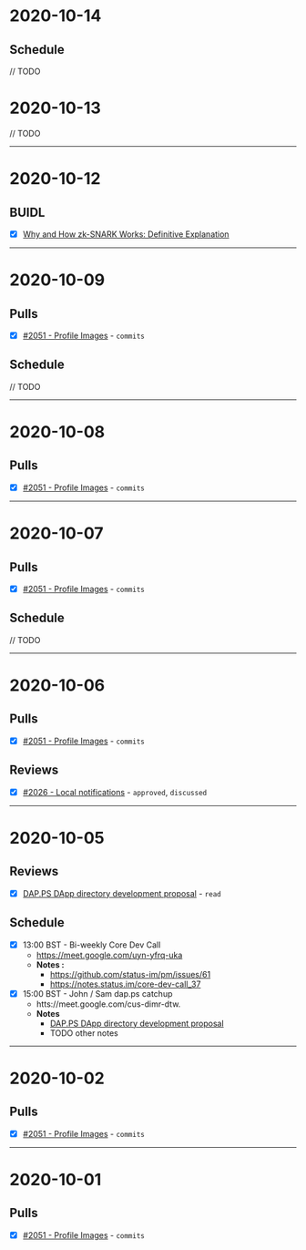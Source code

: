 # 2020-10-14

## Schedule

// TODO

# 2020-10-13

// TODO

---

# 2020-10-12

## BUIDL

- [x] [Why and How zk-SNARK Works: Definitive Explanation](https://arxiv.org/pdf/1906.07221.pdf)

---

# 2020-10-09

## Pulls

- [x] [#2051 - Profile Images](https://github.com/status-im/status-go/pull/2051) - `commits`

## Schedule

// TODO

---

# 2020-10-08

## Pulls 

- [x] [#2051 - Profile Images](https://github.com/status-im/status-go/pull/2051) - `commits`

---

# 2020-10-07

## Pulls 

- [x] [#2051 - Profile Images](https://github.com/status-im/status-go/pull/2051) - `commits`

## Schedule

// TODO

---

# 2020-10-06

## Pulls 

- [x] [#2051 - Profile Images](https://github.com/status-im/status-go/pull/2051) - `commits`

## Reviews

- [x] [#2026 - Local notifications](https://github.com/status-im/status-go/pull/2026) - `approved`, `discussed`

---

# 2020-10-05

## Reviews

- [x] [DAP.PS DApp directory development proposal](https://docs.google.com/document/d/1CjInfsoz1ofzUElxslhoFyurP_puYeSsjS41H_lb72g/edit) - `read`

## Schedule

- [x] 13:00 BST - Bi-weekly Core Dev Call
  - https://meet.google.com/uyn-yfrq-uka
  - **Notes :**
    - https://github.com/status-im/pm/issues/61
    -  https://notes.status.im/core-dev-call_37
- [x] 15:00 BST - John / Sam dap.ps catchup
  - htts://meet.google.com/cus-dimr-dtw.
  - **Notes**
    - [DAP.PS DApp directory development proposal](https://docs.google.com/document/d/1CjInfsoz1ofzUElxslhoFyurP_puYeSsjS41H_lb72g/edit)
    - TODO other notes

---

# 2020-10-02

## Pulls 

- [x] [#2051 - Profile Images](https://github.com/status-im/status-go/pull/2051) - `commits`

---

# 2020-10-01

## Pulls

- [x] [#2051 - Profile Images](https://github.com/status-im/status-go/pull/2051) - `commits`
